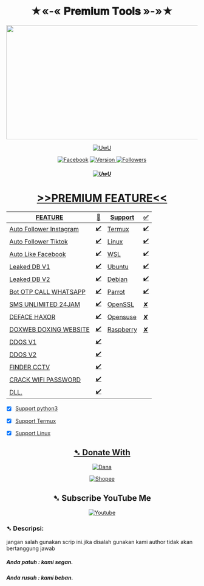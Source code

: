<h1 align="center">
  ★«-« 𝐏𝐫𝐞𝐦𝐢𝐮𝐦 𝐓𝐨𝐨𝐥𝐬 »-»★
</h1>
<p align="center">
<img src="https://media1.tenor.com/m/oDI9G-MmSQsAAAAC/zenitsu-kimetsu-no-yaiba.gif" width="600" height="300">
</p>
<p align="center">
<a href="https://github.com/MrxMilzu"><img src="http://readme-typing-svg.herokuapp.com?color=E9967A&center=true&vCenter=true&multiline=false&lines=Ingin+License+Hub+MxtQuest" alt="UwU">
</p>
<p align="center">
<a href="https://web.facebook.com/profile.php?id=100071637038126"><img title="Facebook" src="https://img.shields.io/badge/Facebook-blue?logo=Facebook&logoColor=blue&labelColor=white&style=flat-square"></a>
<a href="https://deno.land" target="_blank">
<img src="https://img.shields.io/badge/Version-0.2-7DCDE3?style=for-the-badge" alt="Version">
<a href="https://github.com/MrxMilzu?tab=followers"><img title="Followers" src="https://img.shields.io/github/followers/MrxMilzu?logo=Github&color=green&style=flat-square"></a>
</p>
<h5 align="center">
<a href="https://github.com/MrxMilzu"><img src="http://readme-typing-svg.herokuapp.com?color=E9967A&center=true&vCenter=true&multiline=false&lines=Script+Premium+License+Berbayar" alt="UwU">
</h5>

<h1 align="center"> >>PREMIUM FEATURE<< </h1>

| FEATURE |🌱| Support |✅|
| ------------- | ------------- | ------------- | ------------- |
| Auto Follower Instagram |✔️| Termux |✔️|
| Auto Follower Tiktok  |✔️| Linux |✔️|
| Auto Like Facebook  |✔️| WSL |✔️|
| Leaked DB V1  |✔️| Ubuntu |✔️|
| Leaked DB V2  |✔️| Debian |✔️|
| Bot OTP CALL WHATSAPP  |✔️| Parrot |✔️|
| SMS UNLIMITED 24JAM  |✔️| OpenSSL |✘|
| DEFACE HAXOR |✔️| Opensuse |✘|
| DOXWEB DOXING WEBSITE  |✔️| Raspberry |✘|
| DDOS V1 |✔️|
| DDOS V2  |✔️|
| FINDER CCTV  |✔️|
| CRACK WIFI PASSWORD  |✔️|
| DLL.  |✔️|

- [x] Support python3                                  
- [x] Support Termux
- [x] Support Linux


<h2 align="center" >➷ Donate With</h2>
<p align="center">
<a href="https://link.dana.id/qr/3u8s8cbp"><img title="Dana" src="https://img.shields.io/badge/Dana-Blue?logo=Devpost&logoColor=Red&labelColor=Blue&style=for-the-badge"></a>
</p>
<p align="center">
<a href="https://shp.ee/a8kx89x?smtt=0.0.9"><img title="Shopee" src="https://img.shields.io/badge/Shopee-Orange?logo=Shopee&logoColor=Black&labelColor=white&style=for-the-badge"></a>
</p>
<h2 align="center">➷ Subscribe YouTube Me</h2>
<p align="center">
<a href="https://youtube.com/channel/UCqHIxnz-uxVzLXARplFzzqQ"><img title="Youtube" src="https://img.shields.io/badge/YouTube-SUBSCRIBE-red?logo=YouTube&logoColor=White&labelColor=Black&style=for-the-badge"></a></p>

<h3>➷ Descripsi:</h3>
<div>
  jangan salah gunakan scrip ini.jika disalah gunakan kami author tidak akan bertanggung jawab
</div>

##### Anda patuh : kami segan.
##### Anda rusuh : kami beban.

